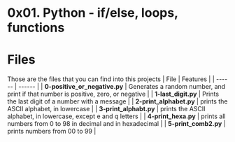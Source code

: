 # 0x01. Python - if/else, loops, functions

# Files
Those are the files that you can find into this projects
| File | Features |
| ------ | ------ |
| **0-positive_or_negative.py** | Generates a random number, and print if that number is positive, zero, or negative |
| **1-last_digit.py** | Prints the last digit of a number with a message |
| **2-print_alphabet.py** | prints the ASCII alphabet, in lowercase |
| **3-print_alphabt.py** | prints the ASCII alphabet, in lowercase, except e and q letters |
| **4-print_hexa.py** | prints all numbers from 0 to 98 in decimal and in hexadecimal |
| **5-print_comb2.py** | prints numbers from 00 to 99 |